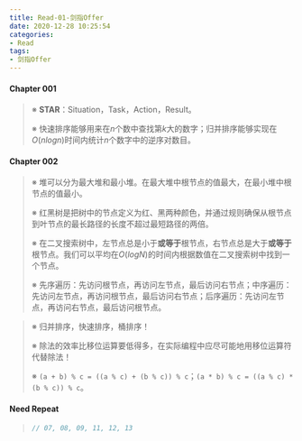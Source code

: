 ```yaml
---
title: Read-01-剑指Offer
date: 2020-12-28 10:25:54
categories:
- Read
tags:
- 剑指Offer
---
```


#### Chapter 001

> <!-- Section 003 -->
>
> ※ **STAR**：Situation，Task，Action，Result。
>
> ※ 快速排序能够用来在$n$个数中查找第$k$大的数字；归并排序能够实现在$O(nlogn)$时间内统计$n$个数字中的逆序对数目。

#### Chapter 002

> <!-- Section 003 -->
>
> ※ 堆可以分为最大堆和最小堆。在最大堆中根节点的值最大，在最小堆中根节点的值最小。
>
> ※ 红黑树是把树中的节点定义为红、黑两种颜色，并通过规则确保从根节点到叶节点的最长路径的长度不超过最短路径的两倍。
>
> ※ 在二叉搜索树中，左节点总是小于**或等于**根节点，右节点总是大于**或等于**根节点。我们可以平均在$O(logN)$的时间内根据数值在二叉搜索树中找到一个节点。
>
> ※ 先序遍历：先访问根节点，再访问左节点，最后访问右节点；中序遍历：先访问左节点，再访问根节点，最后访问右节点；后序遍历：先访问左节点，再访问右节点，最后访问根节点。

> <!-- Section 004 -->
>
> ※ 归并排序，快速排序，桶排序！
>
> ※ 除法的效率比移位运算要低得多，在实际编程中应尽可能地用移位运算符代替除法！
>
> ※ `(a + b) % c = ((a % c) + (b % c)) % c`；`(a * b) % c = ((a % c) * (b % c)) % c`。

#### Need Repeat

> ```java
> // 07, 08, 09, 11, 12, 13
> ```

